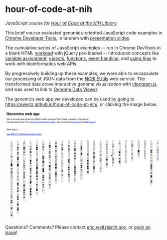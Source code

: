 # hour-of-code-at-nih

_JavaScript course for [Hour of Code at the NIH Library](https://nihlibrary.nih.gov/about-us/news/hour-code-nih-library-learn-programming-one-hour)_

This brief course evaluated genomics-oriented JavaScript code examples in [Chrome Developer Tools](https://developer.chrome.com/devtools), in tandem with [presentation slides](https://github.com/eweitz/hour-of-code-at-nih/raw/master/learn-javascript-in-an-hour.pptx). 

The cumulative series of JavaScript examples -- run in Chrome DevTools in a blank HTML [workpad](https://github.com/eweitz/hour-of-code-at-nih/blob/master/workpad.html) with jQuery pre-loaded -- introduced concepts like [variable assignment](https://github.com/eweitz/hour-of-code-at-nih/blob/master/01-variable-declaration-and-assignment.js), [objects](https://github.com/eweitz/hour-of-code-at-nih/blob/master/05-objects.js), [functions](https://github.com/eweitz/hour-of-code-at-nih/blob/master/06-functions.js), [event handling](https://github.com/eweitz/hour-of-code-at-nih/blob/master/10-event-handling.js), and [using Ajax](https://github.com/eweitz/hour-of-code-at-nih/blob/master/11-ajax-simple.js) to work with bioinformatics web APIs.  

By progressively building up these examples, we were able to encapsulate our processing of JSON data from the [NCBI EUtils](https://www.ncbi.nlm.nih.gov/books/NBK25500/) web service.  The transformed data drove interactive genome visualization with [Ideogram.js](https://github.com/eweitz/ideogram), and was used to link to [Genome Data Viewer](https://www.ncbi.nlm.nih.gov/genome/gdv/?acc=GCF_000001405.35&context=genome).

The genomics web app we developed can be used by going to https://eweitz.github.io/hour-of-code-at-nih/, or clicking the image below.

[![Click here to try our genomics web app](https://raw.githubusercontent.com/eweitz/hour-of-code-at-nih/master/genomics-web-app-screenshot.png)](https://eweitz.github.io/hour-of-code-at-nih/)

Questions?  Comments?  Please contact eric.weitz@nih.gov, or [open an issue](https://github.com/eweitz/hour-of-code-at-nih/issues)!
